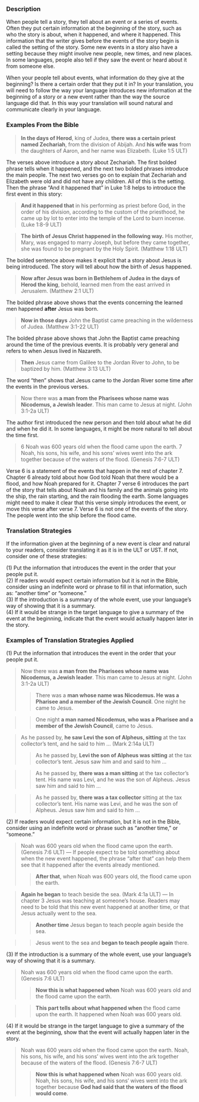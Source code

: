 ### Description

When people tell a story, they tell about an event or a series of events. Often they put certain information at the beginning of the story, such as who the story is about, when it happened, and where it happened. This information that the writer gives before the events of the story begin is called the setting of the story. Some new events in a story also have a setting because they might involve new people, new times, and new places. In some languages, people also tell if they saw the event or heard about it from someone else.

When your people tell about events, what information do they give at the beginning? Is there a certain order that they put it in? In your translation, you will need to follow the way your language introduces new information at the beginning of a story or a new event rather than the way the source language did that. In this way your translation will sound natural and communicate clearly in your language.

### Examples From the Bible

> **In the days of Herod**, king of Judea, **there was a certain priest named Zechariah**, from the division of Abijah. And **his wife was** from the daughters of Aaron, and her name was Elizabeth. (Luke 1:5 ULT)

The verses above introduce a story about Zechariah. The first bolded phrase tells when it happened, and the next two bolded phrases introduce the main people. The next two verses go on to explain that Zechariah and Elizabeth were old and did not have any children. All of this is the setting. Then the phrase “And it happened that” in Luke 1:8 helps to introduce the first event in this story:

> **And it happened that** in his performing as priest before God, in the order of his division, according to the custom of the priesthood, he came up by lot to enter into the temple of the Lord to burn incense. (Luke 1:8-9 ULT)

> **The birth of Jesus Christ happened in the following way.** His mother, Mary, was engaged to marry Joseph, but before they came together, she was found to be pregnant by the Holy Spirit. (Matthew 1:18 ULT)

The bolded sentence above makes it explicit that a story about Jesus is being introduced. The story will tell about how the birth of Jesus happened.

> **Now after Jesus was born in Bethlehem of Judea in the days of Herod the king**, behold, learned men from the east arrived in Jerusalem. (Matthew 2:1 ULT)

The bolded phrase above shows that the events concerning the learned men happened **after** Jesus was born.

> **Now in those days** John the Baptist came preaching in the wilderness of Judea. (Matthew 3:1-22 ULT)

The bolded phrase above shows that John the Baptist came preaching around the time of the previous events. It is probably very general and refers to when Jesus lived in Nazareth.

> **Then** Jesus came from Galilee to the Jordan River to John, to be baptized by him. (Matthew 3:13 ULT)

The word “then” shows that Jesus came to the Jordan River some time after the events in the previous verses.

> Now there was **a man from the** **Pharisees whose name was Nicodemus, a Jewish leader**. This man came to Jesus at night. (John 3:1-2a ULT)

The author first introduced the new person and then told about what he did and when he did it. In some languages, it might be more natural to tell about the time first.

> 6 Noah was 600 years old when the flood came upon the earth. 7 Noah, his sons, his wife, and his sons’ wives went into the ark together because of the waters of the flood. (Genesis 7:6-7 ULT)

Verse 6 is a statement of the events that happen in the rest of chapter 7. Chapter 6 already told about how God told Noah that there would be a flood, and how Noah prepared for it. Chapter 7 verse 6 introduces the part of the story that tells about Noah and his family and the animals going into the ship, the rain starting, and the rain flooding the earth. Some languages might need to make it clear that this verse simply introduces the event, or move this verse after verse 7. Verse 6 is not one of the events of the story. The people went into the ship before the flood came.

### Translation Strategies

If the information given at the beginning of a new event is clear and natural to your readers, consider translating it as it is in the ULT or UST. If not, consider one of these strategies:

(1) Put the information that introduces the event in the order that your people put it.  
(2) If readers would expect certain information but it is not in the Bible, consider using an indefinite word or phrase to fill in that information, such as: “another time” or “someone.”  
(3) If the introduction is a summary of the whole event, use your language’s way of showing that it is a summary.  
(4) If it would be strange in the target language to give a summary of the event at the beginning, indicate that the event would actually happen later in the story.

### Examples of Translation Strategies Applied

(1) Put the information that introduces the event in the order that your people put it.

> Now there was **a man from the** **Pharisees whose name was Nicodemus, a Jewish leader**. This man came to Jesus at night. (John 3:1-2a ULT)  
>  
> > There was a **man whose name was Nicodemus. He was a Pharisee and a member of the Jewish Council**. One night he came to Jesus.

> > One night **a man named Nicodemus, who was a Pharisee and a member of the Jewish Council**, came to Jesus.

> As he passed by, **he saw Levi the son of Alpheus, sitting** at the tax collector’s tent, and he said to him … (Mark 2:14a ULT)  
>  
> > As he passed by, **Levi the son of Alpheus was sitting** at the tax collector’s tent. Jesus saw him and and said to him …

> > As he passed by, **there was a man sitting** at the tax collector’s tent. His name was Levi, and he was the son of Alpheus. Jesus saw him and said to him …

> > As he passed by, **there was a tax collector** sitting at the tax collector’s tent. His name was Levi, and he was the son of Alpheus. Jesus saw him and said to him …

(2) If readers would expect certain information, but it is not in the Bible, consider using an indefinite word or phrase such as “another time,” or “someone.”

> Noah was 600 years old when the flood came upon the earth. (Genesis 7:6 ULT) — If people expect to be told something about when the new event happened, the phrase “after that” can help them see that it happened after the events already mentioned.  
>  
> > **After that**, when Noah was 600 years old, the flood came upon the earth.

> **Again he began** to teach beside the sea. (Mark 4:1a ULT) — In chapter 3 Jesus was teaching at someone’s house. Readers may need to be told that this new event happened at another time, or that Jesus actually went to the sea.  
>  
> > **Another time** Jesus began to teach people again beside the sea.

> > Jesus went to the sea and **began to teach people again** there.

(3) If the introduction is a summary of the whole event, use your language’s way of showing that it is a summary.

> Noah was 600 years old when the flood came upon the earth. (Genesis 7:6 ULT)  
>  
> > **Now this is what happened when** Noah was 600 years old and the flood came upon the earth.

> > **This part tells about what happened when** the flood came upon the earth. It happened when Noah was 600 years old.

(4) If it would be strange in the target language to give a summary of the event at the beginning, show that the event will actually happen later in the story.

> Noah was 600 years old when the flood came upon the earth. Noah, his sons, his wife, and his sons’ wives went into the ark together because of the waters of the flood. (Genesis 7:6-7 ULT)  
>  
> > **Now this is what happened when** Noah was 600 years old. Noah, his sons, his wife, and his sons’ wives went into the ark together because **God had said that the waters of the flood would come**.  
